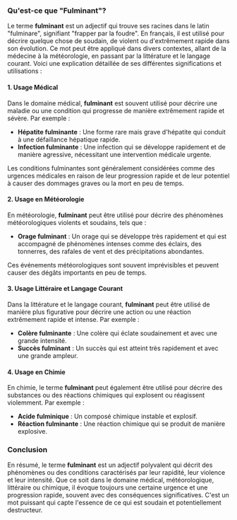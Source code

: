 ### Qu'est-ce que "Fulminant"?

Le terme **fulminant** est un adjectif qui trouve ses racines dans le latin "fulminare", signifiant "frapper par la foudre". En français, il est utilisé pour décrire quelque chose de soudain, de violent ou d'extrêmement rapide dans son évolution. Ce mot peut être appliqué dans divers contextes, allant de la médecine à la météorologie, en passant par la littérature et le langage courant. Voici une explication détaillée de ses différentes significations et utilisations :

#### 1. Usage Médical

Dans le domaine médical, **fulminant** est souvent utilisé pour décrire une maladie ou une condition qui progresse de manière extrêmement rapide et sévère. Par exemple :

- **Hépatite fulminante** : Une forme rare mais grave d'hépatite qui conduit à une défaillance hépatique rapide.
- **Infection fulminante** : Une infection qui se développe rapidement et de manière agressive, nécessitant une intervention médicale urgente.

Les conditions fulminantes sont généralement considérées comme des urgences médicales en raison de leur progression rapide et de leur potentiel à causer des dommages graves ou la mort en peu de temps.

#### 2. Usage en Météorologie

En météorologie, **fulminant** peut être utilisé pour décrire des phénomènes météorologiques violents et soudains, tels que :

- **Orage fulminant** : Un orage qui se développe très rapidement et qui est accompagné de phénomènes intenses comme des éclairs, des tonnerres, des rafales de vent et des précipitations abondantes.

Ces événements météorologiques sont souvent imprévisibles et peuvent causer des dégâts importants en peu de temps.

#### 3. Usage Littéraire et Langage Courant

Dans la littérature et le langage courant, **fulminant** peut être utilisé de manière plus figurative pour décrire une action ou une réaction extrêmement rapide et intense. Par exemple :

- **Colère fulminante** : Une colère qui éclate soudainement et avec une grande intensité.
- **Succès fulminant** : Un succès qui est atteint très rapidement et avec une grande ampleur.

#### 4. Usage en Chimie

En chimie, le terme **fulminant** peut également être utilisé pour décrire des substances ou des réactions chimiques qui explosent ou réagissent violemment. Par exemple :

- **Acide fulminique** : Un composé chimique instable et explosif.
- **Réaction fulminante** : Une réaction chimique qui se produit de manière explosive.

### Conclusion

En résumé, le terme **fulminant** est un adjectif polyvalent qui décrit des phénomènes ou des conditions caractérisés par leur rapidité, leur violence et leur intensité. Que ce soit dans le domaine médical, météorologique, littéraire ou chimique, il évoque toujours une certaine urgence et une progression rapide, souvent avec des conséquences significatives. C'est un mot puissant qui capte l'essence de ce qui est soudain et potentiellement destructeur.